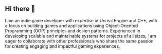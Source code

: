 ## Hi there 👋

I am an indie game developer with expertise in Unreal Engine and C++, with a focus on building games and applications using Object-Oriented Programming (OOP) principles and design patterns. Experienced in developing scalable and maintainable systems for projects of all sizes, I am eager to collaborate with other professionals who share the same passion for creating engaging and impactful gaming experiences.

<!--
**Friqhers/Friqhers** is a ✨ _special_ ✨ repository because its `README.md` (this file) appears on your GitHub profile.

Here are some ideas to get you started:

- 🔭 I’m currently working on ...
- 🌱 I’m currently learning ...
- 👯 I’m looking to collaborate on ...
- 🤔 I’m looking for help with ...
- 💬 Ask me about ...
- 📫 How to reach me: ...
- 😄 Pronouns: ...
- ⚡ Fun fact: ...
-->
